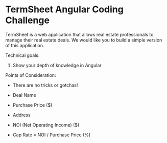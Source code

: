 # TermSheet Angular Coding Challenge

TermSheet is a web application that allows real estate professionals to manage their real estate deals. We would like you to build a simple version of this application.

Technical goals:

1. Show your depth of knowledge in Angular

Points of Consideration:

- There are no tricks or gotchas!

- Deal Name 
- Purchase Price ($) 
- Address 
- NOI (Net Operating Income) ($) 
- Cap Rate = NOI / Purchase Price (%)
